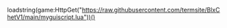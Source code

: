 loadstring(game:HttpGet("https://raw.githubusercontent.com/termsite/BlxChetV1/main/myguiscript.lua"))()

